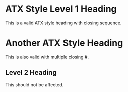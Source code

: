 # ATX Style Level 1 Heading #

This is a valid ATX style heading with closing sequence.

# Another ATX Style Heading ###

This is also valid with multiple closing #.

## Level 2 Heading ##

This should not be affected.

